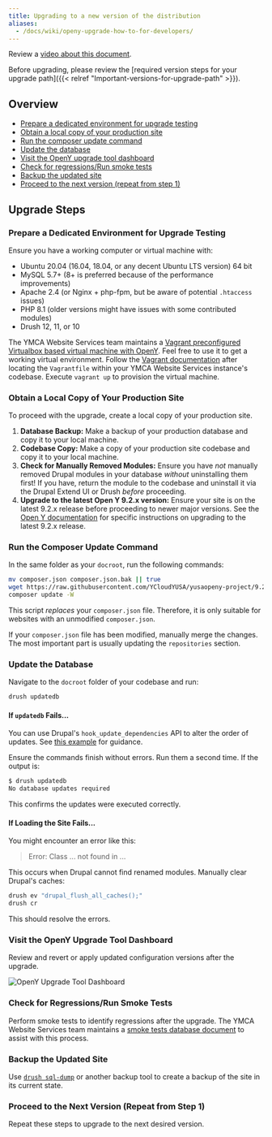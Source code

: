 ```yaml
---
title: Upgrading to a new version of the distribution
aliases:
  - /docs/wiki/openy-upgrade-how-to-for-developers/
---
```


Review a [video about this document](https://youtu.be/geeO2goJo9s).

Before upgrading, please review the [required version steps for your upgrade path]({{< relref "Important-versions-for-upgrade-path" >}}).

## Overview

-   [Prepare a dedicated environment for upgrade testing](#prepare-a-dedicated-environment-for-upgrade-testing)
-   [Obtain a local copy of your production site](#obtain-a-local-copy-of-your-production-site)
-   [Run the composer update command](#run-the-composer-update-command)
-   [Update the database](#update-the-database)
-   [Visit the OpenY upgrade tool dashboard](#visit-the-openy-upgrade-tool-dashboard)
-   [Check for regressions/Run smoke tests](#check-for-regressionsrun-smoke-tests)
-   [Backup the updated site](#backup-the-updated-site)
-   [Proceed to the next version (repeat from step 1)](#proceed-to-the-next-version-repeat-from-step-1)

## Upgrade Steps

### Prepare a Dedicated Environment for Upgrade Testing

Ensure you have a working computer or virtual machine with:

-   Ubuntu 20.04 (16.04, 18.04, or any decent Ubuntu LTS version) 64 bit
-   MySQL 5.7+ (8+ is preferred because of the performance improvements)
-   Apache 2.4 (or Nginx + php-fpm, but be aware of potential `.htaccess` issues)
-   PHP 8.1 (older versions might have issues with some contributed modules)
-   Drush 12, 11, or 10

The YMCA Website Services team maintains a [Vagrant preconfigured Virtualbox based virtual machine with OpenY](https://github.com/YCloudYUSA/yusaopeny-cibox-vm). Feel free to use it to get a working virtual environment. Follow the [Vagrant documentation](https://github.com/ymcatwincities/openy-cibox-vm/blob/master/README.md) after locating the `Vagrantfile` within your YMCA Website Services instance's codebase. Execute `vagrant up` to provision the virtual machine.

### Obtain a Local Copy of Your Production Site

To proceed with the upgrade, create a local copy of your production site.

1.  **Database Backup:** Make a backup of your production database and copy it to your local machine.
2.  **Codebase Copy:** Make a copy of your production site codebase and copy it to your local machine.
3.  **Check for Manually Removed Modules:** Ensure you have *not* manually removed Drupal modules in your database *without* uninstalling them first! If you have, return the module to the codebase and uninstall it via the Drupal Extend UI or Drush *before* proceeding.
4.  **Upgrade to the latest Open Y 9.2.x version:** Ensure your site is on the latest 9.2.x release before proceeding to newer major versions. See the [Open Y documentation](https://github.com/open-y-subprojects/openy_docs/blob/main/content/en/docs/wiki/OpenY-upgrade-how-to-for-Developers.md) for specific instructions on upgrading to the latest 9.2.x release.

### Run the Composer Update Command

In the same folder as your `docroot`, run the following commands:

```sh
mv composer.json composer.json.bak || true
wget https://raw.githubusercontent.com/YCloudYUSA/yusaopeny-project/9.2.x/composer.json
composer update -W
```

This script *replaces* your `composer.json` file. Therefore, it is only suitable for websites with an unmodified `composer.json`.

If your `composer.json` file has been modified, manually merge the changes. The most important part is usually updating the `repositories` section.

### Update the Database

Navigate to the `docroot` folder of your codebase and run:

```sh
drush updatedb
```

#### If `updatedb` Fails...

You can use Drupal's `hook_update_dependencies` API to alter the order of updates. See [this example](https://github.com/YCloudYUSA/yusaopeny/pull/1560/files) for guidance.

Ensure the commands finish without errors. Run them a second time. If the output is:

```sh
$ drush updatedb
No database updates required                                                                                    [success]
```

This confirms the updates were executed correctly.

#### If Loading the Site Fails...

You might encounter an error like this:

> Error: Class ... not found in ...

This occurs when Drupal cannot find renamed modules. Manually clear Drupal's caches:

```sh
drush ev "drupal_flush_all_caches();"
drush cr
```

This should resolve the errors.

### Visit the OpenY Upgrade Tool Dashboard

Review and revert or apply updated configuration versions after the upgrade.

![OpenY Upgrade Tool Dashboard](https://user-images.githubusercontent.com/563412/55151463-01759b00-5157-11e9-878e-dc744698a021.png)

### Check for Regressions/Run Smoke Tests

Perform smoke tests to identify regressions after the upgrade. The YMCA Website Services team maintains a [smoke tests database document](https://docs.google.com/spreadsheets/d/1yLUkMgJKK94hABy107_V-1AcJbRSSEf2s4wsQto1wfI/edit?usp=sharing) to assist with this process.

### Backup the Updated Site

Use [`drush sql-dump`](https://www.drush.org/latest/commands/sql_dump/) or another backup tool to create a backup of the site in its current state.

### Proceed to the Next Version (Repeat from Step 1)

Repeat these steps to upgrade to the next desired version.
